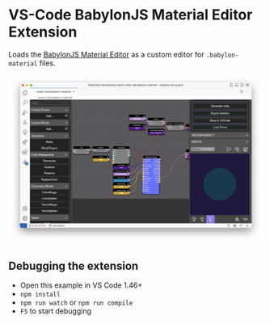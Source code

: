 # VS-Code BabylonJS Material Editor Extension

Loads the [BabylonJS Material Editor](https://nme.babylonjs.com) as a custom editor for `.babylon-material` files.

![Screenshot](documentation/screenshot.png)


## Debugging the extension

- Open this example in VS Code 1.46+
- `npm install`
- `npm run watch` or `npm run compile`
- `F5` to start debugging
